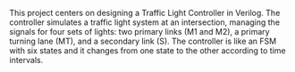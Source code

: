 This project centers on designing a Traffic Light Controller in Verilog. The controller simulates a traffic light system at an intersection, managing the signals for four sets of lights: two primary links (M1 and M2), a primary turning lane (MT), and a secondary link (S). The controller is like an FSM with six states and it changes from one state to the other according to time intervals.
